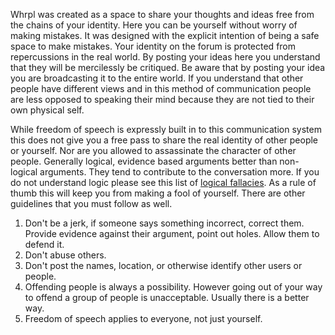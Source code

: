 Whrpl was created as a space to share your thoughts and ideas free from the chains of your identity. Here you can be yourself without worry of making mistakes. It was designed with the explicit intention of being a safe space to make mistakes. Your identity on the forum is protected from repercussions in the real world. By posting your ideas here you understand that they will be mercilessly be critiqued. Be aware that by posting your idea you are broadcasting it to the entire world. If you understand that other people have different views and in this method of communication people are less opposed to speaking their mind because they are not tied to their own physical self.

While freedom of speech is expressly built in to this communication system this does not give you a free pass to share the real identity of other people or yourself. Nor are you allowed to assassinate the character of other people. Generally logical, evidence based arguments better than non-logical arguments. They tend to contribute to the conversation more. If you do not understand logic please see this list of [logical fallacies](http://en.wikipedia.org/wiki/List_of_fallacies). As a rule of thumb this will keep you from making a fool of yourself. There are other guidelines that you must follow as well.

1. Don't be a jerk, if someone says something incorrect, correct them. Provide evidence against their argument, point out holes. Allow them to defend it.
2. Don't abuse others.
3. Don't post the names, location, or otherwise identify other users or people.
4. Offending people is always a possibility. However going out of your way to offend a group of people is unacceptable. Usually there is a better way.
5. Freedom of speech applies to everyone, not just yourself.
